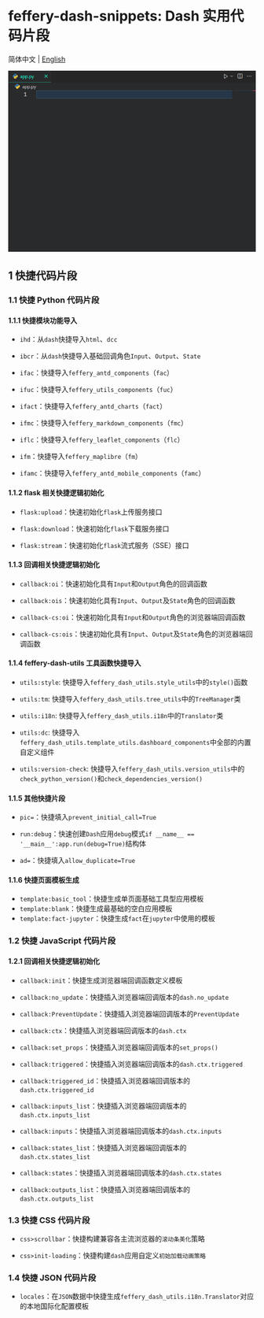 # feffery-dash-snippets: Dash 实用代码片段

简体中文 | [English](./README-en_US.md)

![](https://raw.githubusercontent.com/CNFeffery/feffery-dash-snippets/main/assets/demo.gif)

## 1 快捷代码片段

### 1.1 快捷 Python 代码片段

#### 1.1.1 快捷模块功能导入

- `ihd`：从`dash`快捷导入`html`、`dcc`

- `ibcr`：从`dash`快捷导入基础回调角色`Input`、`Output`、`State`

- `ifac`：快捷导入`feffery_antd_components`（`fac`）

- `ifuc`：快捷导入`feffery_utils_components`（`fuc`）

- `ifact`：快捷导入`feffery_antd_charts`（`fact`）

- `ifmc`：快捷导入`feffery_markdown_components`（`fmc`）

- `iflc`：快捷导入`feffery_leaflet_components`（`flc`）

- `ifm`：快捷导入`feffery_maplibre`（`fm`）

- `ifamc`：快捷导入`feffery_antd_mobile_components`（`famc`）

#### 1.1.2 flask 相关快捷逻辑初始化

- `flask:upload`：快速初始化`flask`上传服务接口

- `flask:download`：快速初始化`flask`下载服务接口

- `flask:stream`：快速初始化`flask`流式服务（SSE）接口

#### 1.1.3 回调相关快捷逻辑初始化

- `callback:oi`：快速初始化具有`Input`和`Output`角色的回调函数

- `callback:ois`：快速初始化具有`Input`、`Output`及`State`角色的回调函数

- `callback-cs:oi`：快速初始化具有`Input`和`Output`角色的浏览器端回调函数

- `callback-cs:ois`：快速初始化具有`Input`、`Output`及`State`角色的浏览器端回调函数

#### 1.1.4 feffery-dash-utils 工具函数快捷导入

- `utils:style`: 快捷导入`feffery_dash_utils.style_utils`中的`style()`函数

- `utils:tm`: 快捷导入`feffery_dash_utils.tree_utils`中的`TreeManager`类

- `utils:i18n`: 快捷导入`feffery_dash_utils.i18n`中的`Translator`类

- `utils:dc`: 快捷导入`feffery_dash_utils.template_utils.dashboard_components`中全部的内置自定义组件

- `utils:version-check`: 快捷导入`feffery_dash_utils.version_utils`中的`check_python_version()`和`check_dependencies_version()`

#### 1.1.5 其他快捷片段

- `pic=`：快捷填入`prevent_initial_call=True`

- `run:debug`：快速创建`Dash`应用`debug`模式`if __name__ == '__main__':app.run(debug=True)`结构体

- `ad=`：快捷填入`allow_duplicate=True`

#### 1.1.6 快捷页面模板生成

- `template:basic_tool`：快捷生成单页面基础工具型应用模板
- `template:blank`：快捷生成最基础的空白应用模板
- `template:fact-jupyter`：快捷生成`fact`在`jupyter`中使用的模板

### 1.2 快捷 JavaScript 代码片段

#### 1.2.1 回调相关快捷逻辑初始化

- `callback:init`：快捷生成浏览器端回调函数定义模板

- `callback:no_update`：快捷插入浏览器端回调版本的`dash.no_update`

- `callback:PreventUpdate`：快捷插入浏览器端回调版本的`PreventUpdate`

- `callback:ctx`：快捷插入浏览器端回调版本的`dash.ctx`

- `callback:set_props`：快捷插入浏览器端回调版本的`set_props()`

- `callback:triggered`：快捷插入浏览器端回调版本的`dash.ctx.triggered`

- `callback:triggered_id`：快捷插入浏览器端回调版本的`dash.ctx.triggered_id`

- `callback:inputs_list`：快捷插入浏览器端回调版本的`dash.ctx.inputs_list`

- `callback:inputs`：快捷插入浏览器端回调版本的`dash.ctx.inputs`

- `callback:states_list`：快捷插入浏览器端回调版本的`dash.ctx.states_list`

- `callback:states`：快捷插入浏览器端回调版本的`dash.ctx.states`

- `callback:outputs_list`：快捷插入浏览器端回调版本的`dash.ctx.outputs_list`

### 1.3 快捷 CSS 代码片段

- `css>scrollbar`：快捷构建兼容各主流浏览器的`滚动条美化`策略

- `css>init-loading`：快捷构建`dash`应用自定义`初始加载动画策略`

### 1.4 快捷 JSON 代码片段

- `locales`：在`JSON`数据中快捷生成`feffery_dash_utils.i18n.Translator`对应的本地国际化配置模板
